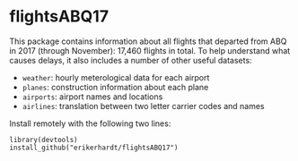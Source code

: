 # flightsABQ17

This package contains information about all flights that departed from ABQ
in 2017 (through November): 17,460 flights in total. To help understand
what causes delays, it also includes a number of other useful datasets:

* `weather`: hourly meterological data for each airport
* `planes`: construction information about each plane
* `airports`: airport names and locations
* `airlines`: translation between two letter carrier codes and names

Install remotely with the following two lines:

```
library(devtools)
install_github("erikerhardt/flightsABQ17")
```
